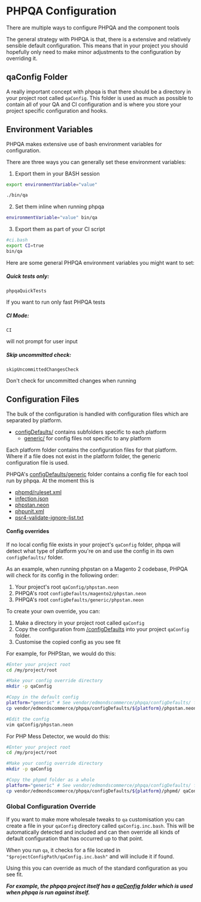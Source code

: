 # PHPQA Configuration

There are multiple ways to configure PHPQA and the component tools

The general strategy with PHPQA is that, there is a extensive and relatively sensible default configuration. This means that in your project you should hopefully only need to make minor adjustments to the configuration by overriding it.

## qaConfig Folder

A really important concept with phpqa is that there should be a directory in your project root called `qaConfig`. This folder is used as much as possible to contain all of your QA and CI configuration and is where you store your project specific configuration and hooks.

## Environment Variables

PHPQA makes extensive use of bash environment variables for configuration.

There are three ways you can generally set these environment variables:

1. Export them in your BASH session

```bash
export environmentVariable="value"

./bin/qa
```

2. Set them inline when running phpqa
```bash
environmentVariable="value" bin/qa
```

3. Export them as part of your CI script
```bash
#ci.bash
export CI=true
bin/qa
```

Here are some general PHPQA environment variables you might want to set:

##### Quick tests only:
 `phpqaQuickTests`
 
 If you want to run only fast PHPQA tests

##### CI Mode:
 `CI`
 
 will not prompt for user input

##### Skip uncommitted check:
 `skipUncommittedChangesCheck`
 
 Don't check for uncommitted changes when running

## Configuration Files

The bulk of the configuration is handled with configuration files which are separated by platform.

- [configDefaults/](./../configDefaults) contains subfolders specific to each platform
    - [generic/](./../configDefaults/generic) for config files not specific to any platform
        
Each platform folder contains the configuration files for that platform. Where if a file does not exist in the platform folder, the generic configuration file is used.

PHPQA's [configDefaults/generic](./../configDefaults/generic) folder contains a config file for each tool run by phpqa. At the moment this is

- [phpmd/ruleset.xml](./../configDefaults/generic/phpmd/ruleset.xml)
- [infection.json](./../configDefaults/generic/infection.json)
- [phpstan.neon](./../configDefaults/generic/phpstan.neon)
- [phpunit.xml](./../configDefaults/generic/phpunit.xml)
- [psr4-validate-ignore-list.txt](./../configDefaults/generic/psr4-validate-ignore-list.txt)

#### Config overrides

If no local config file exists in your project's `qaConfig` folder, phpqa will detect what type of platform you're on and use the config in its own `configDefaults/` folder.

As an example, when running phpstan on a Magento 2 codebase, PHPQA will check for its config in the following order:

1. Your project's root `qaConfig/phpstan.neon`
2. PHPQA's root `configDefaults/magento2/phpstan.neon`
3. PHPQA's root `configDefaults/generic/phpstan.neon`

To create your own override, you can:

1. Make a directory in your project root called `qaConfig`
2. Copy the configuration from [/configDefaults](/configDefaults) into your project `qaConfig` folder.
3. Customise the copied config as you see fit

For example, for PHPStan, we would do this:

```bash
#Enter your project root
cd /my/project/root

#Make your config override directory
mkdir -p qaConfig

#Copy in the default config
platform="generic" # See vendor/edmondscommerce/phpqa/configDefaults/ for options
cp vendor/edmondscommerce/phpqa/configDefaults/${platform}/phpstan.neon qaConfig

#Edit the config
vim qaConfig/phpstan.neon
```

For PHP Mess Detector, we would do this:

```bash
#Enter your project root
cd /my/project/root

#Make your config override directory
mkdir -p qaConfig

#Copy the phpmd folder as a whole
platform="generic" # See vendor/edmondscommerce/phpqa/configDefaults/ for options
cp vendor/edmondscommerce/phpqa/configDefaults/${platform}/phpmd/ qaConfig/ -r


```

### Global Configuration Override

If you want to make more wholesale tweaks to `qa` customisation you can create a file in your `qaConfig` directory called `qaConfig.inc.bash`. This will be automatically detected and included and can then override all kinds of default configuration that has occurred up to that point.

When you run `qa`, it checks for a file located in `"$projectConfigPath/qaConfig.inc.bash"` and will include it if found. 

Using this you can override as much of the standard configuration as you see fit.

**_For example, the phpqa project itself has a [qaConfig](./../qaConfig) folder which is used when phpqa is run against itself._**

